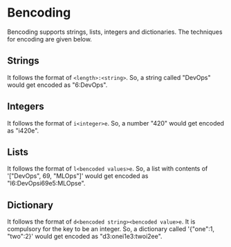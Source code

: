 # Bencoding

Bencoding supports strings, lists, integers and dictionaries. The techniques for encoding are given below.


## Strings

It follows the format of `<length>:<string>`. So, a string called "DevOps" would get encoded as "6:DevOps".


## Integers

It follows the format of `i<integer>e`. So, a number "420" would get encoded as "i420e".


## Lists

It follows the format of `l<bencoded values>e`. So, a list with contents of '["DevOps", 69, "MLOps"]' would get encoded as "l6:DevOpsi69e5:MLOpse".


## Dictionary

It follows the format of `d<bencoded string><bencoded value>e`. It is compulsory for the key to be an integer. So, a dictionary called '{"one":1, "two":2}' would get encoded as "d3:onei1e3:twoi2ee".